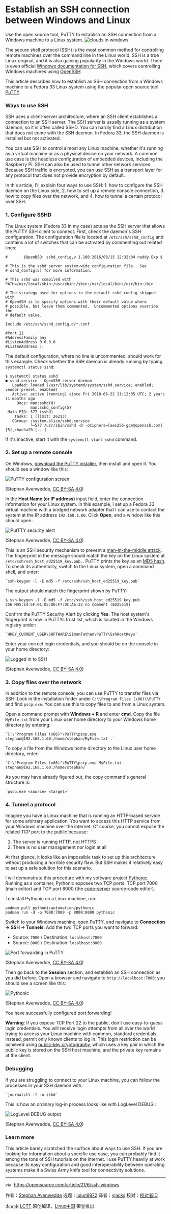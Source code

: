 [#]: subject: (Establish an SSH connection between Windows and Linux)
[#]: via: (https://opensource.com/article/21/6/ssh-windows)
[#]: author: (Stephan Avenwedde https://opensource.com/users/hansic99)
[#]: collector: (lujun9972)
[#]: translator: (yjacks)
[#]: reviewer: ( )
[#]: publisher: ( )
[#]: url: ( )

Establish an SSH connection between Windows and Linux
======
Use the open source tool, PuTTY to establish an SSH connection from a
Windows machine to a Linux system.
![clouds in windows][1]

The secure shell protocol (SSH) is the most common method for controlling remote machines over the command line in the Linux world. SSH is a true Linux original, and it is also gaining popularity in the Windows world. There is even official [Windows documentation for SSH][2], which covers controlling Windows machines using [OpenSSH][3].

This article describes how to establish an SSH connection from a Windows machine to a Fedora 33 Linux system using the popular open source tool [PuTTY][4].

### Ways to use SSH

SSH uses a client-server architecture, where an SSH client establishes a connection to an SSH server. The SSH server is usually running as a system daemon, so it is often called SSHD. You can hardly find a Linux distribution that does not come with the SSH daemon. In Fedora 33, the SSH daemon is installed but not activated.

You can use SSH to control almost any Linux machine, whether it's running as a virtual machine or as a physical device on your network. A common use case is the headless configuration of embedded devices, including the Raspberry Pi. SSH can also be used to tunnel other network services. Because SSH traffic is encrypted, you can use SSH as a transport layer for any protocol that does not provide encryption by default.

In this article, I'll explain four ways to use SSH: 1. how to configure the SSH daemon on the Linux side, 2. how to set up a remote console connection, 3. how to copy files over the network, and 4. how to tunnel a certain protocol over SSH.

### 1\. Configure SSHD

The Linux system (Fedora 33 in my case) acts as the SSH server that allows the PuTTY SSH client to connect. First, check the daemon's SSH configuration. The configuration file is located at `/etc/ssh/sshd_config` and contains a lot of switches that can be activated by commenting out related lines:


```
#       $OpenBSD: sshd_config,v 1.100 2016/08/15 12:32:04 naddy Exp $

# This is the sshd server system-wide configuration file.  See
# sshd_config(5) for more information.

# This sshd was compiled with PATH=/usr/local/sbin:/usr/sbin:/sbin:/usr/local/bin:/usr/bin:/bin

# The strategy used for options in the default sshd_config shipped with
# OpenSSH is to specify options with their default value where
# possible, but leave them commented.  Uncommented options override the
# default value.

Include /etc/ssh/sshd_config.d/*.conf

#Port 22
#AddressFamily any
#ListenAddress 0.0.0.0
#ListenAddress ::
```

The default configuration, where no line is uncommented, should work for this example. Check whether the SSH daemon is already running by typing `systemctl status sshd`:


```
$ systemctl status sshd
● sshd.service - OpenSSH server daemon
   Loaded: loaded (/usr/lib/systemd/system/sshd.service; enabled; vendor preset: enabled)
   Active: active (running) since Fri 2018-06-22 11:12:05 UTC; 2 years 11 months ago
     Docs: man:sshd(8)
           man:sshd_config(5)
 Main PID: 577 (sshd)
    Tasks: 1 (limit: 26213)
   CGroup: /system.slice/sshd.service
           └─577 /usr/sbin/sshd -D -oCiphers=[aes256-gcm@openssh.com][5],chacha20-[...]
```

If it's inactive, start it with the `systemctl start sshd` command.

### 2\. Set up a remote console

On Windows, [download the PuTTY installer][6], then install and open it. You should see a window like this:

![PuTTY configuration screen][7]

(Stephan Avenwedde, [CC BY-SA 4.0][8])

In the **Host Name (or IP address)** input field, enter the connection information for your Linux system. In this example, I set up a Fedora 33 virtual machine with a bridged network adapter that I can use to contact the system at the IP address `192.168.1.60`. Click **Open**, and a window like this should open:

![PutTTY security alert][9]

(Stephan Avenwedde, [CC BY-SA 4.0][8])

This is an SSH security mechanism to prevent a [man-in-the-middle attack][10]. The fingerprint in the message should match the key on the Linux system at `/etc/ssh/ssh_host_ed25519_key.pub.`. PuTTY prints the key as an [MD5 hash][11]. To check its authenticity, switch to the Linux system, open a command shell, and enter:


```
`ssh-keygen -l -E md5 -f /etc/ssh/ssh_host_ed25519_key.pub`
```

The output should match the fingerprint shown by PuTTY:


```
$ ssh-keygen -l -E md5 -f /etc/ssh/ssh_host_ed25519_key.pub
256 MD5:E4:5F:01:05:D0:F7:DC:A6:32 no comment (ED25519)
```

Confirm the PuTTY Security Alert by clicking **Yes**. The host system's fingerprint is now in PuTTYs trust list, which is located in the Windows registry under:


```
`HKEY_CURRENT_USER\SOFTWARE\SimonTatham\PuTTY\SshHostKeys`
```

Enter your correct login credentials, and you should be on the console in your home directory:

![Logged in to SSH][12]

(Stephan Avenwedde, [CC BY-SA 4.0][8])

### 3\. Copy files over the network

In addition to the remote console, you can use PuTTY to transfer files via SSH. Look in the installation folder under `C:\\Program Files (x86)\\PuTTY` and find `pscp.exe`. You can use this to copy files to and from a Linux system.

Open a command prompt with **Windows + R** and enter **cmd**. Copy the file `MyFile.txt` from your Linux user home directory to your Windows home directory by entering:


```
`C:\"Program Files (x86)"\PuTTY\pscp.exe stephan@192.168.1.60:/home/stephan/MyFile.txt .`
```

To copy a file from the Windows home directory to the Linux user home directory, enter:


```
`C:\"Program Files (x86)"\PuTTY\pscp.exe MyFile.txt stephan@192.168.1.60:/home/stephan/`
```

As you may have already figured out, the copy command's general structure is:


```
`pscp.exe <source> <target>`
```

### 4\. Tunnel a protocol

Imagine you have a Linux machine that is running an HTTP-based service for some arbitrary application. You want to access this HTTP service from your Windows machine over the internet. Of course, you cannot expose the related TCP port to the public because:

  1. The server is running HTTP, not HTTPS
  2. There is no user management nor login at all



At first glance, it looks like an impossible task to set up this architecture without producing a horrible security flaw. But SSH makes it relatively easy to set up a safe solution for this scenario.

I will demonstrate this procedure with my software project [Pythonic][13]. Running as a container, Pythonic exposes two TCP ports: TCP port 7000 (main editor) and TCP port 8000 (the [code-server][14] source-code editor).

To install Pythonic on a Linux machine, run:


```
podman pull pythonicautomation/pythonic
podman run -d -p 7000:7000 -p 8000:8000 pythonic
```

Switch to your Windows machine, open PuTTY, and navigate to **Connection -&gt; SSH -&gt; Tunnels**. Add the two TCP ports you want to forward:

  * Source: `7000` / Destination: `localhost:7000`
  * Source: `8000` / Destination: `localhost:8000`



![Port forwarding in PuTTY][15]

(Stephan Avenwedde, [CC BY-SA 4.0][8])

Then go back to the **Session** section, and establish an SSH connection as you did before. Open a browser and navigate to `http://localhost:7000`; you should see a screen like this:

![Pythonic][16]

(Stephan Avenwedde, [CC BY-SA 4.0][8])

You have successfully configured port forwarding!

**Warning**: If you expose TCP Port 22 to the public, don't use easy-to-guess login credentials. You will receive login attempts from all over the world trying to access your Linux machine with common, standard credentials. Instead, permit only known clients to log in. This login restriction can be achieved using [public-key cryptography][17], which uses a key pair in which the public key is stored on the SSH host machine, and the private key remains at the client.

### Debugging

If you are struggling to connect to your Linux machine, you can follow the processes in your SSH daemon with:


```
`journalctl -f -u sshd`
```

This is how an ordinary log-in process looks like with LogLevel DEBUG :

![LogLevel DEBUG output][18]

(Stephan Avenwedde, [CC BY-SA 4.0][8])

### Learn more

This article barely scratched the surface about ways to use SSH. If you are looking for information about a specific use case, you can probably find it among the tons of SSH tutorials on the internet. I use PuTTY heavily at work because its easy configuration and good interoperability between operating systems make it a Swiss Army knife tool for connectivity solutions.

--------------------------------------------------------------------------------

via: https://opensource.com/article/21/6/ssh-windows

作者：[Stephan Avenwedde][a]
选题：[lujun9972][b]
译者：[yjacks](https://github.com/yjacks)
校对：[校对者ID](https://github.com/校对者ID)

本文由 [LCTT](https://github.com/LCTT/TranslateProject) 原创编译，[Linux中国](https://linux.cn/) 荣誉推出

[a]: https://opensource.com/users/hansic99
[b]: https://github.com/lujun9972
[1]: https://opensource.com/sites/default/files/styles/image-full-size/public/lead-images/cloud-windows-building-containers.png?itok=0XvZLZ8k (clouds in windows)
[2]: https://docs.microsoft.com/en-us/windows-server/administration/openssh/openssh_overview
[3]: https://www.openssh.com/
[4]: https://www.putty.org/
[5]: mailto:aes256-gcm@openssh.com
[6]: https://www.chiark.greenend.org.uk/~sgtatham/putty/latest.html
[7]: https://opensource.com/sites/default/files/uploads/putty_connection_settings.png (PuTTY configuration screen)
[8]: https://creativecommons.org/licenses/by-sa/4.0/
[9]: https://opensource.com/sites/default/files/uploads/putty_host_key.png (PutTTY security alert)
[10]: https://en.wikipedia.org/wiki/Man-in-the-middle_attack
[11]: https://en.wikipedia.org/wiki/MD5
[12]: https://opensource.com/sites/default/files/uploads/ssh_successfull_login.png (Logged in to SSH)
[13]: https://github.com/hANSIc99/Pythonic
[14]: https://github.com/cdr/code-server
[15]: https://opensource.com/sites/default/files/uploads/ssh_port_forwarding.png (Port forwarding in PuTTY)
[16]: https://opensource.com/sites/default/files/uploads/pythonic_screen.png (Pythonic)
[17]: https://opensource.com/article/21/4/encryption-decryption-openssl
[18]: https://opensource.com/sites/default/files/uploads/sshd_debug_log.png (LogLevel DEBUG output)

